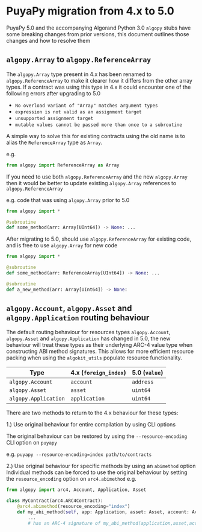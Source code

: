 # PuyaPy migration from 4.x to 5.0

PuyaPy 5.0 and the accompanying Algorand Python 3.0 `algopy` stubs have some breaking changes from prior versions, this document outlines those changes and how to resolve them

## `algopy.Array` to `algopy.ReferenceArray`

The `algopy.Array` type present in 4.x has been renamed to `algopy.ReferenceArray` to make it clearer how it differs from the other array types.
If a contract was using this type in 4.x it could encounter one of the following errors after upgrading to 5.0
* `No overload variant of "Array" matches argument types`
* `expression is not valid as an assignment target`
* `unsupported assignment target`
* `mutable values cannot be passed more than once to a subroutine`

A simple way to solve this for existing contracts using the old name is to alias the `ReferenceArray` type as `Array`.

e.g.
```python
from algopy import ReferenceArray as Array
```

If you need to use both `algopy.ReferenceArray` and the new `algopy.Array` then it would be better to update existing
`algopy.Array` references to `algopy.ReferenceArray`

e.g. code that was using `algopy.Array` prior to 5.0
```python
from algopy import *

@subroutine
def some_method(arr: Array[UInt64]) -> None: ...
```

After migrating to 5.0, should use `algopy.ReferenceArray` for existing code, and is free to use `algopy.Array` for new code
```python
from algopy import *

@subroutine
def some_method(arr: ReferenceArray[UInt64]) -> None: ... 

@subroutine
def a_new_method(arr: Array[UInt64]) -> None:
```

## `algopy.Account`, `algopy.Asset` and `algopy.Application` routing behaviour

The default routing behaviour for resources types `algopy.Account`, `algopy.Asset` and `algopy.Application` has changed in 5.0, the new behaviour
will treat these types as their underlying ARC-4 value type when constructing ABI method signatures. This allows for more efficient resource packing
when using the `algokit_utils` populate resource functionality.

| Type                 | 4.x (`foreign_index`)  | 5.0 (`value`) |
|----------------------|------------------------|---------------|
| `algopy.Account`     | `account`              | `address`     |
| `algopy.Asset`       | `asset`                | `uint64`      |
| `algopy.Application` | `application`          | `uint64`      |

There are two methods to return to the 4.x behaviour for these types: 

1.) Use original behaviour for entire compilation by using CLI options

The original behaviour can be restored by using the `--resource-encoding` CLI option on `puyapy`

e.g.
`puyapy --resource-encoding=index path/to/contracts`

2.) Use original behaviour for specific methods by using an `abimethod` option
Individual methods can be forced to use the original behaviour by setting the `resource_encoding` option
on `arc4.abimethod` e.g.

```python
from algopy import arc4, Account, Application, Asset

class MyContract(arc4.ARC4Contract):
    @arc4.abimethod(resource_encoding="index")
    def my_abi_method(self, app: Application, asset: Asset, account: Account) -> None:
        ...
        # has an ARC-4 signature of my_abi_method(application,asset,account)void
```
